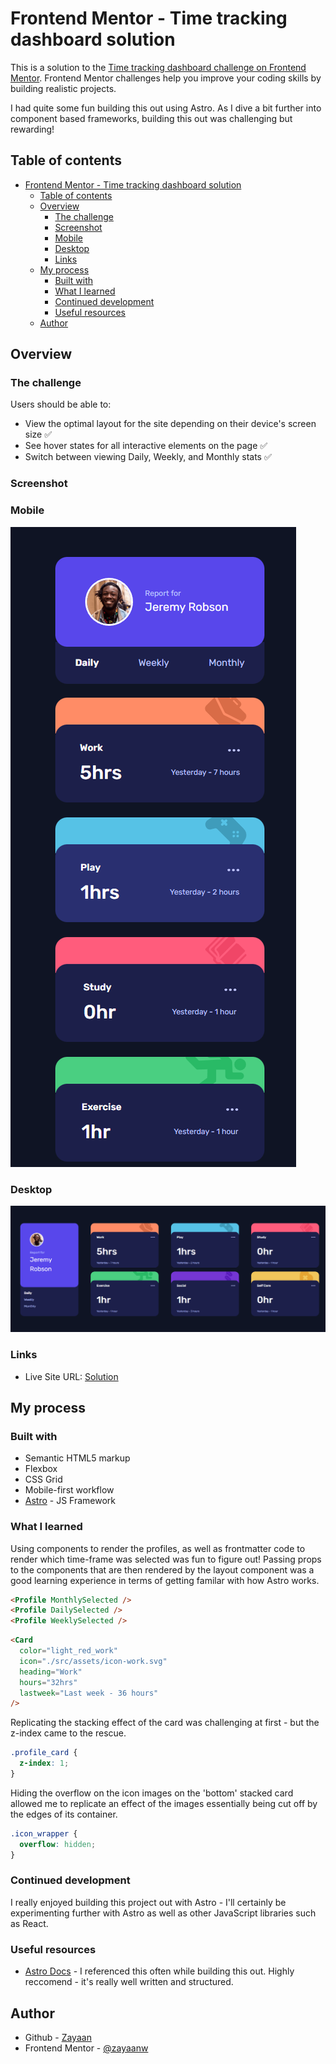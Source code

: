 # Frontend Mentor - Time tracking dashboard solution

This is a solution to the [Time tracking dashboard challenge on Frontend Mentor](https://www.frontendmentor.io/challenges/time-tracking-dashboard-UIQ7167Jw). Frontend Mentor challenges help you improve your coding skills by building realistic projects.

I had quite some fun building this out using Astro. As I dive a bit further into component based frameworks, building this out was challenging but rewarding!

## Table of contents

- [Frontend Mentor - Time tracking dashboard solution](#frontend-mentor---time-tracking-dashboard-solution)
  - [Table of contents](#table-of-contents)
  - [Overview](#overview)
    - [The challenge](#the-challenge)
    - [Screenshot](#screenshot)
    - [Mobile](#mobile)
    - [Desktop](#desktop)
    - [Links](#links)
  - [My process](#my-process)
    - [Built with](#built-with)
    - [What I learned](#what-i-learned)
    - [Continued development](#continued-development)
    - [Useful resources](#useful-resources)
  - [Author](#author)

## Overview

### The challenge

Users should be able to:

- View the optimal layout for the site depending on their device's screen size ✅
- See hover states for all interactive elements on the page ✅
- Switch between viewing Daily, Weekly, and Monthly stats ✅

### Screenshot

### Mobile

![](./public/mobile_photo.png)

### Desktop

![](./public/desktop_photo.png)

### Links

- Live Site URL: [Solution](https://time-tracking-mentor.vercel.app/)

## My process

### Built with

- Semantic HTML5 markup
- Flexbox
- CSS Grid
- Mobile-first workflow
- [Astro](https://astro.build/) - JS Framework

### What I learned

Using components to render the profiles, as well as frontmatter code to render which time-frame was selected was fun to figure out! Passing props to the components that are then rendered by the layout component was a good learning experience in terms of getting familar with how Astro works.

```html
<Profile MonthlySelected />
<Profile DailySelected />
<Profile WeeklySelected />
```

```html
<Card
  color="light_red_work"
  icon="./src/assets/icon-work.svg"
  heading="Work"
  hours="32hrs"
  lastweek="Last week - 36 hours"
/>
```

Replicating the stacking effect of the card was challenging at first - but the z-index came to the rescue.

```css
.profile_card {
  z-index: 1;
}
```

Hiding the overflow on the icon images on the 'bottom' stacked card allowed me to replicate an effect of the images essentially being cut off by the edges of its container.

```css
.icon_wrapper {
  overflow: hidden;
}
```

### Continued development

I really enjoyed building this project out with Astro - I'll certainly be experimenting further with Astro as well as other JavaScript libraries such as React.

### Useful resources

- [Astro Docs](https://docs.astro.build/en/getting-started/) - I referenced this often while building this out. Highly reccomend - it's really well written and structured.

## Author

- Github - [Zayaan](https://github.com/zayaanw)
- Frontend Mentor - [@zayaanw](https://www.frontendmentor.io/profile/zayaanw)
